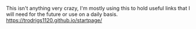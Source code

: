 This isn't anything very crazy, I'm mostly using this to hold useful links that I will need for the future or use on a daily basis. 
https://trodrigs1120.github.io/startpage/
